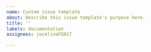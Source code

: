 ```yaml
---
name: Custom issue template
about: Describe this issue template's purpose here.
title: ''
labels: documentation
assignees: jocelinoFG017

---
```



